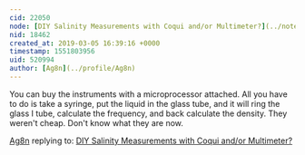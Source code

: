 ```yaml
---
cid: 22050
node: [DIY Salinity Measurements with Coqui and/or Multimeter?](../notes/Bronwen/03-04-2019/diy-salinity-measurements-with-coqui-and-or-multimeter)
nid: 18462
created_at: 2019-03-05 16:39:16 +0000
timestamp: 1551803956
uid: 520994
author: [Ag8n](../profile/Ag8n)
---
```


 You can buy the instruments with a microprocessor attached.  All you have to do is take a syringe, put the liquid in the glass tube, and it will ring the glass I tube, calculate the frequency, and back calculate the density. They weren't cheap. Don't know what they are now.

[Ag8n](../profile/Ag8n) replying to: [DIY Salinity Measurements with Coqui and/or Multimeter?](../notes/Bronwen/03-04-2019/diy-salinity-measurements-with-coqui-and-or-multimeter)

